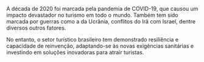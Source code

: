 A década de 2020 foi marcada pela pandemia de COVID-19, que causou um impacto devastador no turismo em todo o mundo. Também tem sido marcada por guerras como a da Ucrânia, conflitos do Irã com Israel, dentre diversos outros fatores.

No entanto, o setor turístico brasileiro tem demonstrado resiliência e capacidade de reinvenção, adaptando-se às novas exigências sanitárias e investindo em soluções inovadoras para atrair turistas.

